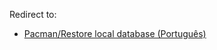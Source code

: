 Redirect to:

*   [Pacman/Restore local database (Português)](/index.php/Pacman/Restore_local_database_(Portugu%C3%AAs) "Pacman/Restore local database (Português)")